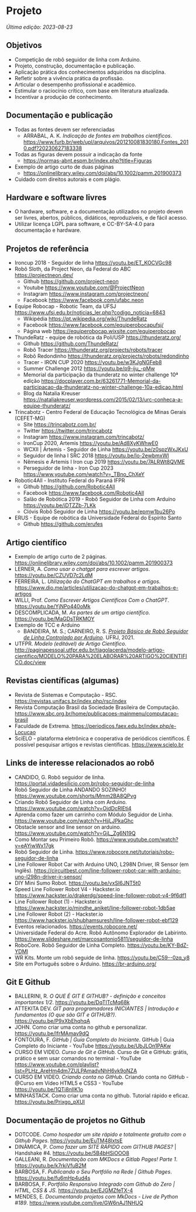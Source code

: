 # Projeto

*Última edição: 2023-08-23*

## Objetivos

- Competição de robô seguidor de linha com Arduino.
- Projeto, construção, documentação e publicação.
- Aplicação prática dos conhecimentos adquiridos na disciplina.
- Refletir sobre a vivência prática da profissão.
- Articular o desempenho profissional e acadêmico.
- Estimular o raciocínio crítico, com base em literatura atualizada.
- Incentivar a produção de conhecimento.

## Documentação e publicação

- Todas as fontes devem ser referenciadas
     - ARRABAL, A. K. *Indicação de fontes em trabalhos científicos*. <https://www.furb.br/web/upl/arquivos/201210081830180.Fontes_2010.pdf?20230627183338>
- Todas as figuras devem possuir a indicação da fonte
     - <https://normas-abnt.espm.br/index.php?title=Figuras>
- Exemplo de artigo curto de duas páginas
     - <https://onlinelibrary.wiley.com/doi/abs/10.1002/pamm.201900373>
- Cuidado com direitos autorais e com plágio.

## Hardware e software livres

- O hardware, software, e a documentação utilizados no projeto devem ser livres, abertos, públicos, didáticos, reproduzíveis, e de fácil acesso.
- Utilizar licença LGPL para software, e CC-BY-SA-4.0 para documentação e hardware.

## Projetos de referência

- Ironcup 2018 - Seguidor de linha <https://youtu.be/ET_KOCVGc98>
- Robô Sloth, da Project Neon, da Federal do ABC <https://projectneon.dev/>
     - Github <https://github.com/project-neon>
     - Youtube <https://www.youtube.com/@ProjectNeon>
     - Instagram <https://www.instagram.com/projectneon/>
     - Facebook <https://www.facebook.com/ufabc.neon>
- Equipe Robocap - Robotic Team, da UFSJ <https://www.ufsj.edu.br/noticias_ler.php?codigo_noticia=6843>
     - Wikipédia <https://pt.wikipedia.org/wiki/ThundeRatz>
     - Facebook <https://www.facebook.com/equiperobocapufsj/>
     - Página web <https://equiperobocap.wixsite.com/equiperobocap>
- ThundeRatz - equipe de robótica da Poli/USP <https://thunderatz.org/>
     - Github <https://github.com/ThundeRatz/>
     - Robô Tracer <https://thunderatz.org/projects/robots/tracer>
     - Robô Redondinho <https://thunderatz.org/projects/robots/redondinho>
     - Tracer - IRON CUP 2020 <https://youtu.be/w3KJgNGFeb8>
     - Summer Challenge 2012 <https://youtu.be/p9-iju_-pMw>
     - Memorial da participação da thunderatz no winter challenge 10ª edição <https://docplayer.com.br/63261771-Memorial-da-participacao-da-thunderatz-no-winter-challenge-10a-edicao.html>
     - Blog da Natalia Kreuser <https://nataliakreuser.wordpress.com/2015/02/13/urc-conheca-a-equipe-thunderatz/>
- Trincabotz - Centro Federal de Educação Tecnológica de Minas Gerais (CEFET-MG)
     - Site <https://trincabotz.com.br/>
     - Twitter <https://twitter.com/trincabotz>
     - Instagram <https://www.instagram.com/trincabotz/>
     - IronCup 2020, Artemis <https://youtu.be/Ad8XyKWhwE0>
     - WCXII | Ártemis - Seguidor de Linha <https://youtu.be/z0spzWxJKxU>
     - Seguidor de linha I SRC 2018 <https://youtu.be/Io-2ewbmxWI>
     - Nêmesis e Ártemis I Iron cup 2019 <https://youtu.be/7ALRWt8QVME>
     - Perseguidor de linha - Iron Cup 2023 <https://www.youtube.com/watch?v=_TBno_ChXeY>
- Robotic4All - Instituto Federal do Paraná IFPR
     - Github <https://github.com/Robotic4All>
     - Facebook <https://www.facebook.com/Robotic4All>
     - Salão de Robótica 2019 - Robô Seguidor de Linha com Arduíno <https://youtu.be/iDTZZb-7LKk>
     - Clóvis Robô Seguidor de Linha <https://youtu.be/epmw1bu26Po>
- ERUS - Equipe de robótica da Universidade Federal do Espírito Santo
     - Github <https://github.com/erufes>

## Artigo científico

- Exemplo de artigo curto de 2 páginas. <https://onlinelibrary.wiley.com/doi/abs/10.1002/pamm.201900373>
- LERNER, A. *Como usar o chatgpt para escrever artigos*. <https://youtu.be/CZUVD7c2LdM>
- FERREIRA, L. *Utilização do ChatGPT em trabalhos e artigos*. <https://www.dio.me/articles/utilizacao-do-chatgpt-em-trabalhos-e-artigos>
- WILLI, Prof. *Como Escrever Artigos Científicos Com o ChatGPT*. <https://youtu.be/YjNPo440oMk>
- DESCOMPLICADA, M. *As partes de um artigo científico*. <https://youtu.be/MaGDsTRKMOY>
- Exemplo de TCC e Arduino
     - BANDEIRA, M. S.; CARNEIRO, R. S. <a href="https://app.uff.br/riuff/bitstream/handle/1/22265/TCC%20Matheus%20Bandeira%20e%20Rog%E9rio%20Carneiro_vSemAssinatura%20(1).pdf;jsessionid=C9A837B0A3C48D58A13FE0A8CA14BA4A?sequence=1">*Projeto Básico de Robô Seguidor de Linha Controlado por Arduino*</a>. UFRJ, 2021.
- UTFPR. *Modelo (editável) de Artigo Científico*. <http://paginapessoal.utfpr.edu.br/tiagolacerda/modelo-artigo-cientifico/MODELO%20PARA%20ELABORAR%20ARTIGO%20CIENTIFICO.doc/view>

## Revistas científicas (algumas)

- Revista de Sistemas e Computação - RSC. <https://revistas.unifacs.br/index.php/rsc/index>
- Revista Computação Brasil da Sociedade Brasileira de Computação. <https://www.sbc.org.br/home/publicacoes-mainmenu/computacao-brasil>
- Faculdade de Extrema. <https://periodicos.faex.edu.br/index.php/e-Locucao>
- SciELO - plataforma eletrônica e cooperativa de periódicos científicos. É possível pesquisar artigos e revistas científicas. <https://www.scielo.br>

## Links de interesse relacionados ao robô

- CANDIDO, G. Robô seguidor de linha. <https://portal.vidadesilicio.com.br/robo-seguidor-de-linha>
- Robô Seguidor de Linha ANDANDO SOZINHO! <https://www.youtube.com/shorts/Mmm2BA8QPvg>
- Criando Robô Seguidor de Linha com Arduino. <https://www.youtube.com/watch?v=OjdDcRlEti4>
- Aprenda como fazer um carrinho com Módulo Seguidor de Linha. <https://www.youtube.com/watch?v=HjjLJPkaGhc>
- Obstacle sensor and line sensor on arduino.  <https://www.youtube.com/watch?v=GjL_Zg6N19Q>
- Como Montar seu Primeiro Robô. <https://www.youtube.com/watch?v=eAYiwWx17gk>
- Robô Seguidor de Linha. <https://www.robocore.net/tutoriais/robo-seguidor-de-linha>
- Line Follower Robot Car with Arduino UNO, L298N Driver, IR Sensor (em Inglês). <https://circuitbest.com/line-follower-robot-car-with-arduino-uno-l298n-driver-ir-sensor/>
- DIY Mini Sumo Robot. <https://youtu.be/vxSI6JNT5t0>
- Speed Line Follower Robot V4 - Hackster.io <https://www.hackster.io/drakerdg/speed-line-follower-robot-v4-9f6df1>
- Line Follower Robot (1) - Hackster.io <https://www.hackster.io/mindhe_aniket/line-follower-robot-1db5ae>
- Line Follower Robot (2) - Hackster.io <https://www.hackster.io/shubhamsuresh/line-follower-robot-ebf129>
- Eventos relacionados. <https://events.robocore.net/>
- Universidade Federal do Acre. Robô Autônomo Explorador de Labirinto. <https://www.slideshare.net/marcosantonio5811/seguidor-de-linha>
- RoboCore. Robô Seguidor de Linha Completo. <https://youtu.be/KY-BdZ-YDMI>
- WR Kits. Monte um robô seguide de linha. <https://youtu.be/C59--0zq_y8>
- Site em Português sobre o Arduino. <https://br-arduino.org/>

## Git E Github

- BALLERINI, R. *O QUE É GIT E GITHUB? - definição e conceitos importantes 1/2*. <https://youtu.be/DqTITcMq68k>
- ATTEKITA DEV. *GIT para programadores INICIANTES | Introdução e fundamentos (O que são GIT e GITHUB?)*. <https://youtu.be/P9xXbEhqhqA>
- JOHN. Como criar uma conta no github e personalizar. <https://youtu.be/IfrMAmav9dQ>
- FONTOURA, F. *GitHub | Guia Completo do Iniciante*. GitHub | Guia Completo do Iniciante - YouTube <https://youtu.be/UbJLOn1PAKw>
- CURSO EM VIDEO. *Curso de Git e GitHub*. Curso de Git e GitHub: grátis, prático e sem usar comandos no terminal - YouTube <https://www.youtube.com/playlist?list=PLHz_AreHm4dm7ZULPAmadvNhH6vk9oNZA>
- CURSO EM VIDEO. *Criando conta no GitHub*. Criando conta no GitHub - @Curso em Vídeo HTML5 e CSS3 - YouTube <https://youtu.be/1QTi8nIlK1o>
- MINHASTACK. Como criar uma conta no github. Tutorial rápido e eficaz. <https://youtu.be/Prixgo_pXUI>

## Documentação de projetos no Github

- DOTCODE. *Como hospedar um site rápido e totalmente gratuito com o Github Pages*. <https://youtu.be/EuTM48lxtsE>
- DINÂMICA, P. *Como fazer um SITE RÁPIDO com GITHUB PAGES?* | Handshake #4. <https://youtu.be/5B4bHSiOOO8>
- GALLEANI, R. *Documentação com MKDocs e Gitlab Pages! Parte 1*. <https://youtu.be/k7rkjVfuB2M>
- BARBOSA, F. *Publicando o Seu Portfólio na Rede | Github Pages*. <https://youtu.be/fu6mHp4ud4s>
- BARBOSA, F. *Portfólio Responsivo Integrado com Github do Zero | HTML, CSS & JS*. <https://youtu.be/EJGMZfeTX-4>
- MENDES, E. *Documentando projetos com MkDocs - Live de Python #189*.  <https://www.youtube.com/live/GW6nAJ1NHUQ>

